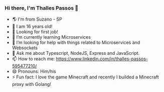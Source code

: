 ### Hi there, I'm Thalles Passos 👋


- 🌎 I'm from Suzano - SP
- 🎂 I am 16 years old!
- 🔭 Looking for first job!
- 🌱 I’m currently learning Microservices
- 🤔 I’m looking for help with things related to Microservices and Websockets
- 💬 Ask me about Typescript, NodeJS, Express and JavaScript.
- 📫 How to reach me: https://www.linkedin.com/in/thalles-passos-595477210/
- 😄 Pronouns: Him/his
- ⚡ Fun fact: I love the game Minecraft and recently I builded a Minecraft proxy with Golang!
